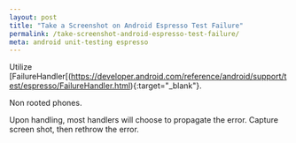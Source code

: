 ```yaml
---
layout: post
title: "Take a Screenshot on Android Espresso Test Failure"
permalink: /take-screenshot-android-espresso-test-failure/
meta: android unit-testing espresso
---
```

Utilize [FailureHandler[(https://developer.android.com/reference/android/support/test/espresso/FailureHandler.html){:target="_blank"}.

Non rooted phones.

Upon handling, most handlers will choose to propagate the error.  Capture screen shot, then rethrow the error.

